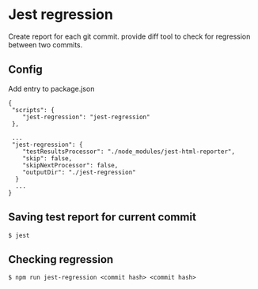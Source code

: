 # Jest regression

Create report for each git commit. provide diff tool to check for regression between two commits.

## Config

Add entry to package.json

```
{
 "scripts": {
    "jest-regression": "jest-regression"
 },
    
 ...
 "jest-regression": {
    "testResultsProcessor": "./node_modules/jest-html-reporter",
    "skip": false,
    "skipNextProcessor": false,
    "outputDir": "./jest-regression"
  }
  ...
}
```

## Saving test report for current commit
```
$ jest
```

## Checking regression

```
$ npm run jest-regression <commit hash> <commit hash>
```
